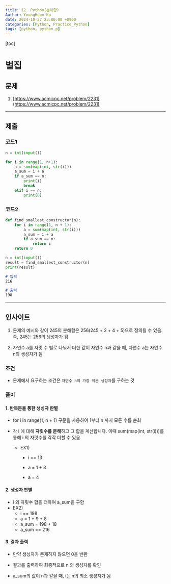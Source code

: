 ```yaml
---
title: 12. Python(분해합)
Author: YoungHoon Ko
date: 2024-10-27 23:00:00 +0900
categories: [Python, Practice_Python]
tags: [python, python_p]
---
```


[toc]

# 벌집

## 문제

1. [https://www.acmicpc.net/problem/2231](https://www.acmicpc.net/problem/2231) 

---

## 제출

### 코드1

```python
n = int(input())

for i in range(1, n+1):
    a = sum(map(int, str(i)))
    a_sum = i + a
    if a_sum == n:
        print(i)
        break
    elif i == n:
        print(0)
```

### 코드2

```python
def find_smallest_constructor(n):
    for i in range(1, n + 1):
        a = sum(map(int, str(i)))
        a_sum = i + a
        if a_sum == n:
            return i 
    return 0

n = int(input())
result = find_smallest_constructor(n)
print(result)
```

```markdown
# 입력
216
```

```markdown
# 출력
198
```

---

## 인사이트

1. 문제의 예시와 같이 245의 분해합은 256(245 + 2 + 4 + 5)으로 정의될 수 있음. 즉, 245는 256의 생성자가 됨

2. 자연수 a를 자릿 수 별로 나눠서 더한 값이 자연수 n과 같을 때, 자연수 a는 자연수 n의 생성자가 됨

### 조건

- 문제에서 요구하는 조건은 `자연수 n의 가장 작은 생성자`를 구하는 것

### 풀이

#### 1. 반복문을 통한 생성자 판별

- for i in range(1, n + 1) 구문을 사용하여 1부터 n 까지 모든 수를 순회

- 각 i 에 대해 **자릿수를 분해**하고 그 합을 계산합니다. 이때 sum(map(int, str(i)))를 통해 i 의 자릿수를 각각 더할 수 있음

  - EX1)

    - i == 13

    - a = 1 + 3

    - a = 4

#### 2. 생성자 판별

-  i 와 자릿수 합을 더하여 a_sum을 구함
  - EX2)
    - i == 198
    - a = 1 + 9 + 8
    - a_sum =  198 + 18
    - a_sum == 216

#### 3. 결과 출력

- 만약 생성자가 존재하지 않으면 0을 반환
- 결과를 출력하여 최종적으로 n 의 생성자를 확인

- a_sum의 값이 n과 같을 때, i는 n의 최소 생성자가 됨
